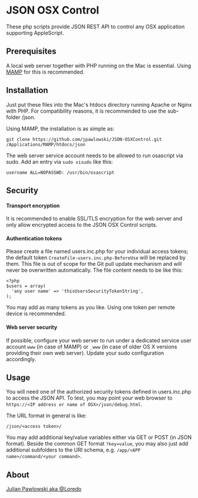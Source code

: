 # JSON OSX Control

These php scripts provide JSON REST API to control any OSX application supporting AppleScript.


## Prerequisites

A local web server together with PHP running on the Mac is essential.
Using [MAMP](http://http://www.mamp.info) for this is recommended.


## Installation
Just put these files into the Mac's htdocs directory running Apache or Nginx with PHP.
For compatibility reasons, it is recommended to use the sub-folder /json.

Using MAMP, the installation is as simple as:

````
git clone https://github.com/jpawlowski/JSON-OSXControl.git /Applications/MAMP/htdocs/json
````

The web server service account needs to be allowed to run osascript via sudo. Add an entry via `sudo visudo` like this:

````
username ALL=NOPASSWD: /usr/bin/osascript
````


## Security

#### Transport encryption

It is recommended to enable SSL/TLS encryption for the web server and only allow encrypted access to the JSON OSX Control scripts.

#### Authentication tokens

Please create a file named users.inc.php for your individual access tokens; the default token `CreateFile-users.inc.php-BeforeUse` will be replaced by them. This file is out of scope for the Git pull update mechanism and will never be overwritten automatically.
The file content needs to be like this:

````
<?php
$users = array(
  'any user name' => 'thisUsersSecurityTokenString',
);
````

You may add as many tokens as you like. Using one token per remote device is recommended.

#### Web server security

If possible, configure your web server to run under a dedicated service user account `www` (in case of MAMP) or `_www` (in case of older OS X versions providing their own web server). Update your sudo configuration accordingly.


## Usage

You will need one of the authorized security tokens defined in users.inc.php to access the JSON API.
To test, you may point your web browser to `https://<IP address or name of OSX>/json/debug.html`.

The URL format in general is like:

	/json/<access token>/

You may add additional key/value variables either via GET or POST (in JSON format).
Beside the common GET format `?key=value`, you may also just add additional subfolders to the URI schema, e.g. `/app/<APP name>/command/<your command>`.


## About

[Julian Pawlowski aka @Loredo](http://twitter.com/Loredo)

